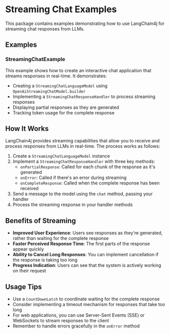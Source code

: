 # Streaming Chat Examples

This package contains examples demonstrating how to use LangChain4j for streaming chat responses from LLMs.

## Examples

### StreamingChatExample

This example shows how to create an interactive chat application that streams responses in real-time. It demonstrates:

- Creating a `StreamingChatLanguageModel` using `OpenAiStreamingChatModel.builder`
- Implementing a `StreamingChatResponseHandler` to process streaming responses
- Displaying partial responses as they are generated
- Tracking token usage for the complete response

## How It Works

LangChain4j provides streaming capabilities that allow you to receive and process responses from LLMs in real-time. The process works as follows:

1. Create a `StreamingChatLanguageModel` instance
2. Implement a `StreamingChatResponseHandler` with three key methods:
   - `onPartialResponse`: Called for each chunk of the response as it's generated
   - `onError`: Called if there's an error during streaming
   - `onCompleteResponse`: Called when the complete response has been received
3. Send a message to the model using the `chat` method, passing your handler
4. Process the streaming response in your handler methods

## Benefits of Streaming

- **Improved User Experience**: Users see responses as they're generated, rather than waiting for the complete response
- **Faster Perceived Response Time**: The first parts of the response appear quickly
- **Ability to Cancel Long Responses**: You can implement cancellation if the response is taking too long
- **Progress Indication**: Users can see that the system is actively working on their request

## Usage Tips

- Use a `CountDownLatch` to coordinate waiting for the complete response
- Consider implementing a timeout mechanism for responses that take too long
- For web applications, you can use Server-Sent Events (SSE) or WebSockets to stream responses to the client
- Remember to handle errors gracefully in the `onError` method
